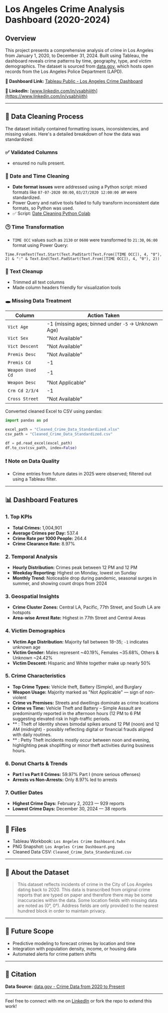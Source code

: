 # Los Angeles Crime Analysis Dashboard (2020-2024)

## Overview

This project presents a comprehensive analysis of crime in Los Angeles from January 1, 2020, to December 31, 2024. Built using Tableau, the dashboard reveals crime patterns by time, geography, type, and victim demographics. The dataset is sourced from [data.gov](https://catalog.data.gov/dataset/crime-data-from-2020-to-present), which hosts open records from the Los Angeles Police Department (LAPD).

**🔗 Dashboard Link:** [Tableau Public - Los Angeles Crime Dashboard](https://public.tableau.com/views/LosAngelesCrimeDashboard_17465076259260/LosAngelesCrimeDashboard)

**👤 LinkedIn:** [www.linkedin.com/in/vsabhijith](https://www.linkedin.com/in/vsabhijith)

---

## 🔧 Data Cleaning Process

The dataset initially contained formatting issues, inconsistencies, and missing values. Here's a detailed breakdown of how the data was standardized:

### ✅ Validated Columns

* ensured no nulls present.

### 📅 Date and Time Cleaning

* **Date format issues** were addressed using a Python script: mixed formats like `07-07-2020 00:00`, `03/27/2020 12:00:00 AM` were standardized.
* Power Query and native tools failed to fully transform inconsistent date formats, so Python was used.
* ✅ Script: [Date Cleaning Python Colab](https://colab.research.google.com/drive/1pELmkqLBWpPzAmLZoDU2nRfezNExsZi_?usp=sharing)

### 🕒 Time Transformation

* `TIME OCC` values such as `2130` or `0600` were transformed to `21:30`, `06:00` format using Power Query:

```powerquery
Time.FromText(Text.Start(Text.PadStart(Text.From([TIME OCC]), 4, "0"), 2) & ":" & Text.End(Text.PadStart(Text.From([TIME OCC]), 4, "0"), 2))
```

### 🧹 Text Cleanup

* Trimmed all text columns
* Made column headers friendly for visualization tools

### 🕳️ Missing Data Treatment

| Column           | Action Taken                                       |
| ---------------- | -------------------------------------------------- |
| `Vict Age`       | -1 (missing ages; binned under `-5` → Unknown Age) |
| `Vict Sex`       | "Not Available"                                    |
| `Vict Descent`   | "Not Available"                                    |
| `Premis Desc`    | "Not Available"                                    |
| `Premis Cd`      | -1                                                 |
| `Weapon Used Cd` | -1                                                 |
| `Weapon Desc`    | "Not Applicable"                                   |
| `Crm Cd 2/3/4`   | -1                                                 |
| `Cross Street`   | "Not Available"                                    |

Converted cleaned Excel to CSV using pandas:

```python
import pandas as pd

excel_path = "Cleaned_Crime_Data_Standardized.xlsx"
csv_path = "Cleaned_Crime_Data_Standardized.csv"

df = pd.read_excel(excel_path)
df.to_csv(csv_path, index=False)
```

### ❗ Note on Data Quality

* Crime entries from future dates in 2025 were observed; filtered out using a Tableau filter.

---

## 📊 Dashboard Features

### 1. **Top KPIs**

* **Total Crimes:** 1,004,901
* **Average Crimes per Day:** 537.4
* **Crime Rate per 1000 People:** 264.4
* **Crime Clearance Rate:** 8.97%

### 2. **Temporal Analysis**

* **Hourly Distribution:** Crimes peak between 12 PM and 12 PM
* **Weekday Reporting:** Highest on Monday, lowest on Sunday
* **Monthly Trend:** Noticeable drop during pandemic, seasonal surges in summer, and showing count drops from 2024

### 3. **Geospatial Insights**

* **Crime Cluster Zones:** Central LA, Pacific, 77th Street, and South LA are hotspots
* **Area-wise Arrest Rate:** Highest in 77th Street and Central Areas

### 4. **Victim Demographics**

* **Victim Age Distribution:** Majority fall between 18–35; `-1` indicates unknown age
* **Victim Gender:** Males represent \~40.19%, Females \~35.68%, Others & Unknown \~24.42%
* **Victim Descent:** Hispanic and White together make up nearly 50%

### 5. **Crime Characteristics**

* **Top Crime Types:** Vehicle theft, Battery (Simple), and Burglary
* **Weapon Usage:** Majority marked as "Not Applicable" — sign of non-violent 
* **Crime vs Premises:** Streets and dwellings dominate as crime locations
* **Crime vs Time:** Vehicle Theft and Battery – Simple Assault are predominantly reported in the afternoon hours (12 PM to 6 PM suggesting elevated risk in high-traffic periods.
* **                : Theft of Identity shows bimodal spikes around 12 PM (noon) and 12 AM (midnight) -  possibly reflecting digital or financial frauds aligned with daily routines.
* **                : Petty Theft incidents mostly occur between noon and evening, highlighting peak shoplifting or minor theft activities during business hours.

### 6. **Donut Charts & Trends**

* **Part I vs Part II Crimes:** 59.97% Part I (more serious offenses)
* **Arrests vs Non-Arrests:** Only 8.97% led to arrests

### 7. **Outlier Dates**

* **Highest Crime Days:** February 2, 2023 — 929 reports
* **Lowest Crime Days:** December 30, 2024 — 38 reports


---

## 📁 Files

* Tableau Workbook: `Los Angeles Crime Dashboard.twbx`
* PNG Snapshot: `Los Angeles Crime Dashboard.png`
* Cleaned Data CSV: `Cleaned_Crime_Data_Standardized.csv`

---

## 📌 About the Dataset

> This dataset reflects incidents of crime in the City of Los Angeles dating back to 2020. This data is transcribed from original crime reports that are typed on paper and therefore there may be some inaccuracies within the data. Some location fields with missing data are noted as (0°, 0°). Address fields are only provided to the nearest hundred block in order to maintain privacy.

---

## 🚀 Future Scope

* Predictive modeling to forecast crimes by location and time
* Integration with population density, income, or housing data
* Automated alerts for crime pattern shifts

---

## 📎 Citation

**Data Source:** [data.gov - Crime Data from 2020 to Present](https://catalog.data.gov/dataset/crime-data-from-2020-to-present)

---

Feel free to connect with me on [LinkedIn](https://www.linkedin.com/in/vsabhijith) or fork the repo to extend this work!
